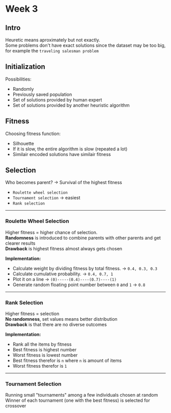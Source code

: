 # Week 3

## Intro

Heuretic means aproximately but not exactly.<br>
Some problems don't have exact solutions since the dataset may be too big, for example the ```traveling salesman problem```<br>

## Initialization

Possibilities:

* Randomly
* Previously saved population
* Set of solutions provided by human expert
* Set of solutions provided by another heuristic algorithm

## Fitness

Choosing fitness function:

* Silhouette
* If it is slow, the entire algorithm is slow (repeated a lot)
* Similair encoded solutions have similair fitness

## Selection

Who becomes parent? -> Survival of the highest fitness

* ```Roulette wheel selection```
* ```Tournament selection``` -> easiest
* ```Rank selection```

---
### Roulette Wheel Selection

Higher fitness = higher chance of selection.<br>
<b>Randomness</b> is introduced to combine parents with other parents and get clearer results<br>
<b>Drawback</b> is highest fitness almost always gets chosen

<b>Implementation:</b><br>

* Calculate weight by dividing fitness by total fitness. -> ```0.4, 0.3, 0.3```
* Calculate cumulative probability. -> ```0.4, 0.7, 1```
* Plot it on a line -> ```(0)-----(0.4)----(0.7)----(1)```
* Generate random floating point number between ```0``` and ```1``` -> ```0.8```

---
### Rank Selection
Higher fitness = selection<br>
<b>No randomness</b>, set values means better distribution<br>
<b>Drawback</b> is that there are no diverse outcomes

<b> Implementation: </b>
* Rank all the items by fitness
* Best fitness is highest number
* Worst fitness is lowest number
* Best fitness therefor is ```n``` where ```n``` is amount of items
* Worst fitness therefor is ```1```

---
### Tournament Selection
Running small "tournaments" among a few individuals chosen at random <br>
Winner of each tournament (one with the best fitness) is selected for crossover<br>
